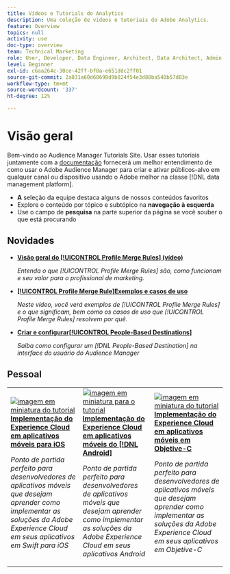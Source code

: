 ```yaml
---
title: Vídeos e Tutorials do Analytics
description: Uma coleção de vídeos e tutoriais do Adobe Analytics.
feature: Overview
topics: null
activity: use
doc-type: overview
team: Technical Marketing
role: User, Developer, Data Engineer, Architect, Data Architect, Admin, Leader
level: Beginner
exl-id: c6aa264c-30ce-42ff-bf8a-e651ddc2ff01
source-git-commit: 2a831a60d68698d9b824f54e3d88ba540b57d83e
workflow-type: tm+mt
source-wordcount: '337'
ht-degree: 12%

---
```


# Visão geral

Bem-vindo ao Audience Manager Tutorials Site.  Usar esses tutoriais juntamente com a [documentação](https://experienceleague.adobe.com/docs/audience-manager/user-guide/aam-home.html) fornecerá um melhor entendimento de como usar o Adobe Audience Manager para criar e ativar públicos-alvo em qualquer canal ou dispositivo usando o Adobe melhor na classe [!DNL data management platform].

* **A** seleção da equipe destaca alguns de nossos conteúdos favoritos
* Explore o conteúdo por tópico e subtópico na **navegação à esquerda**
* Use o campo de **pesquisa** na parte superior da página se você souber o que está procurando

## Novidades

* **[Visão geral do  [!UICONTROL Profile Merge Rules] (vídeo)](build-and-manage-audiences/profile-merge/overview-of-profile-merge-rules.md)**

   *Entenda o que  [!UICONTROL Profile Merge Rules] são, como funcionam e seu valor para o profissional de marketing.*

* **[[!UICONTROL Profile Merge Rule]Exemplos e casos de uso](build-and-manage-audiences/profile-merge/profile-merge-rule-examples-and-use-cases.md)**

   *Neste vídeo, você verá exemplos de  [!UICONTROL Profile Merge Rules] e o que significam, bem como os casos de uso que  [!UICONTROL Profile Merge Rules] resolvem por quê.*

* **[Criar e configurar[!UICONTROL People-Based Destinations]](data-activation/people-based-destinations/create-and-configure-people-based-destinations.md)**

   *Saiba como configurar um  [!DNL People-Based Destination] na interface do usuário do Audience Manager*

## Pessoal

<table>
<tr>
  <td>
    <a href="https://experienceleague.adobe.com/docs/launch-learn/implementing-in-mobile-ios-swift-apps-with-launch/index.html?lang=en">
      <img alt="imagem em miniatura do tutorial "Implementação do Experience Cloud em aplicativos móveis em Swift para iOS"" src="assets/thumb_swift.png" />
    </a>
    <div>
      <a href="https://experienceleague.adobe.com/docs/launch-learn/implementing-in-mobile-ios-swift-apps-with-launch/index.html?lang=en">
    <strong>Implementação do Experience Cloud em aplicativos móveis para iOS</strong>
    </a>
    </div>
    <p>
    <em>Ponto de partida perfeito para desenvolvedores de aplicativos móveis que desejam aprender como implementar as soluções da Adobe Experience Cloud em seus aplicativos em Swift para iOS</em>
    <p>
  </td>
  <td>
    <a href="https://experienceleague.adobe.com/docs/launch-learn/implementing-in-mobile-android-apps-with-launch/index.html?lang=en">
      <img alt="imagem em miniatura para o tutorial "Implementação do Experience Cloud em aplicativos para dispositivos móveis Android"" src="assets/thumb_android.png" />
    </a>
    <div>
      <a href="https://experienceleague.adobe.com/docs/launch-learn/implementing-in-mobile-android-apps-with-launch/index.html?lang=en">
    <strong>Implementação do Experience Cloud em aplicativos móveis do [!DNL Android]</strong>
    </a>
    </div>
    <p>
    <em>Ponto de partida perfeito para desenvolvedores de aplicativos móveis que desejam aprender como implementar as soluções da Adobe Experience Cloud em seus aplicativos Android</em>
    <p>
  </td>
  <td>
    <a href="https://experienceleague.adobe.com/docs/launch-learn/implementing-in-mobile-ios-objective-c-apps-with-launch/index.html?lang=en">
      <img alt="imagem em miniatura do tutorial "Implementação do Experience Cloud em aplicativos móveis em Objetive-C"" src="assets/thumb_objective_c.png" />
    </a>
    <div>
      <a href="https://experienceleague.adobe.com/docs/launch-learn/implementing-in-mobile-ios-objective-c-apps-with-launch/index.html?lang=en">
    <strong>Implementação do Experience Cloud em aplicativos móveis em Objetive-C</strong>
    </a>
    </div>
    <p>
    <em>Ponto de partida perfeito para desenvolvedores de aplicativos móveis que desejam aprender como implementar as soluções da Adobe Experience Cloud em seus aplicativos em Objetive-C</em>
    <p>
  </td>
</tr>
</table>
